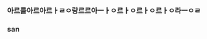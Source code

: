 ### 아르를아르아르ㅏㄹㅇ랑르르아ㅡㅏㅇ르ㅏㅇ르ㅏㅇ르ㅏㅇ라ㅡㅇㄹ
### san
<!--
**sanhamster/sanhamster** is a ✨ _special_ ✨ repository because its `README.md` (this file) appears on your GitHub profile.

Here are some ideas to get you started:

- 🔭 I’m currently working on ...
- 🌱 I’m currently learning ...
- 👯 I’m looking to collaborate on ...
- 🤔 I’m looking for help with ...
- 💬 Ask me about ...
- 📫 How to reach me: ...
- 😄 Pronouns: ...
- ⚡ Fun fact: ...
-->
